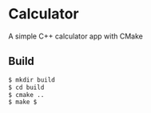 # Calculator

A simple C++ calculator app with CMake

## Build 

```bash
$ mkdir build
$ cd build 
$ cmake .. 
$ make $ 
```
